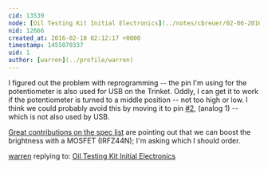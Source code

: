 ```yaml
---
cid: 13539
node: [Oil Testing Kit Initial Electronics](../notes/cbreuer/02-06-2016/oil-testing-kit-initial-electronics)
nid: 12666
created_at: 2016-02-10 02:12:17 +0000
timestamp: 1455070337
uid: 1
author: [warren](../profile/warren)
---
```


I figured out the problem with reprogramming -- the pin I'm using for the potentiometer is also used for USB on the Trinket. Oddly, I can get it to work if the potentiometer is turned to a middle position -- not too high or low. I think we could probably avoid this by moving it to pin [#2](/n/2), (analog 1) -- which is not also used by USB.

[Great contributions on the spec list](https://groups.google.com/forum/#!topic/plots-spectrometry/7QQ7Yg_0xMw) are pointing out that we can boost the brightness with a MOSFET (IRFZ44N); I'm asking which I should order. 

[warren](../profile/warren) replying to: [Oil Testing Kit Initial Electronics](../notes/cbreuer/02-06-2016/oil-testing-kit-initial-electronics)

